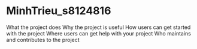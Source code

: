 # MinhTrieu_s8124816
What the project does
Why the project is useful
How users can get started with the project
Where users can get help with your project
Who maintains and contributes to the project
